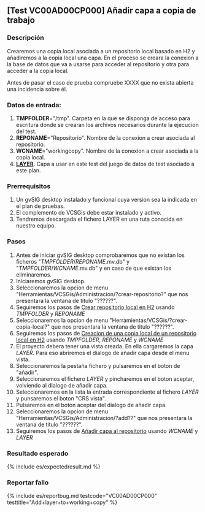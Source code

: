 
## [Test VC00AD00CP000] Añadir capa a copia de trabajo

### Descripción

Crearemos una copia local asociada a un repositorio local basado en H2 y añadiremos a la copia local 
una capa. En el proceso se creara la conexion a la base de datos que va a usarse para acceder al repositorio y
otra para acceder a la copia local.

Antes de pasar el caso de prueba compruebe XXXX
que no exista abierta una incidencia sobre él.

### Datos de entrada:

1. **TMPFOLDER**="/tmp". Carpeta en la que se disponga de acceso para escritura donde
   se crearan los archivos necesarios durante la ejecucion del test.
4. **REPONAME**="Repositorio". Nombre de la conexion a crear asociada al repositorio.
5. **WCNAME**="workingcopy". Nombre de la conexion a crear asociada a la copia local. 
6. **[LAYER](../../data/layer.csv)**. Capa a usar en este test del juego de datos de test asociado a este plan. 

### Prerrequisitos

1. Un gvSIG desktop instalado y funcional cuya version sea la indicada en el plan de pruebas.
2. El complemento de VCSGis debe estar instalado y activo.
3. Tendremos descargada el fichero LAYER en una ruta conocida en nuestro equipo.

### Pasos

1. Antes de iniciar gvSIG desktop comprobaremos que no existan los ficheros "*TMPFOLDER*/*REPONAME*.mv.db" y
   "*TMPFOLDER*/*WCNAME*.mv.db" y en caso de que existan los eliminaremos.
2. Iniciaremos gvSIG desktop.
3. Seleccionaremos la opcion de menu "Herramientas/VCSGis/Administracion/?crear-repositorio?" que nos
   presentara la ventana de titulo "??????".
4. Seguiremos los pasos de [Crear repositorio local en H2](../../LB00/PR000_create_dbconnection/definition.md) 
   usando *TMPFOLDER* y *REPONAME*
5. Seleccionaremos la opcion de menu "Herramientas/VCSGis/?crear-copia-local?" que nos
   presentara la ventana de titulo "??????".
6. Seguiremos los pasos de [Creacion de una copia local de un repositorio local en H2](../../LB00/PR001_create_repo_h2/definition.md) 
   usando *TMPFOLDER*, *REPONAME* y *WCNAME*
7. El proyecto debera tener una vista creada. En ella cargaremos la capa *LAYER*. Para eso abriremos el dialogo de añadir capa desde el menu vista.
8. Seleccionaremos la pestaña fichero y pulsaremos en el boton de "añadir".
9. Seleccionaremos el fichero *LAYER* y pincharemos en el boton aceptar, volviendo al dialogo de añadir capa.
10. Seleccionaremos en la lista la entrada correspondiente al fichero *LAYER* y punsaremos el boton "CRS vista".
11. Pulsaremos en el boton aceptar del dialogo de añadir capa.
12. Seleccionaremos la opcion de menu "Herramientas/VCSGis/Administracion/?add??" que nos
    presentara la ventana de titulo "??????".
13. Seguiremos los pasos de [Añadir capa al repositorio](../../LB00/PR003_add_layer/definition.md) 
    usando *WCNAME* y *LAYER*

### Resultado esperado

{% include es/expectedresult.md %}

### Reportar fallo

{% include es/reportbug.md testcode="VC00AD00CP000" testtitle="Add+layer+to+working+copy" %}

